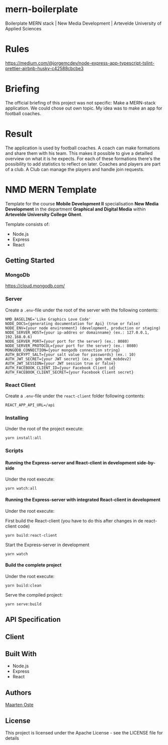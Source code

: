 # mern-boilerplate
Boilerplate MERN stack | New Media Development | Artevelde University of Applied Sciences

# Rules

https://medium.com/@jorgemcdev/node-express-app-typescript-tslint-prettier-airbnb-husky-c42588cbcbe3

# Briefing
The official briefing of this project was not specific:
Make a MERN-stack application. We could chose out own topic.
My idea was to make an app for football coaches. 

# Result
The application is used by football coaches. 
A coach can make formations and share them with his team. 
This makes it possible to give a detailled overview on what it is he expects.
For each of these formations there's the possibility to add statistics to reflect on later.
Coaches and players are part of a club. 
A Club can manage the players and handle join requests.

# NMD MERN Template

Template for the course **Mobile Development II** specialisation **New Media Development** in the department **Graphical and Digital Media** within **Artevelde University College Ghent**.

Template consists of:

- Node.js
- Express
- React

## Getting Started

### MongoDb

https://cloud.mongodb.com/

### Server

Create a `.env`-file under the root of the server with the following contents:

```
NMD_BASELINE='Like Graphics Love Code' 
NODE_DOCS={generating documentation for Api} (true or false) 
NODE_ENV={your node environment} (development, production or staging)  
NODE_SERVER_HOST={your ip-addres or domainname} (ex.: 127.0.0.1, 192.168.0.6)  
NODE_SERVER_PORT={your port for the server} (ex.: 8080)  
NODE_SERVER_PROTOCOL={your port for the server} (ex.: 8080)  
MONGODB_CONNECTION={your mongodb connection string}
AUTH_BCRYPT_SALT={your salt value for passwords} (ex.: 10) 
AUTH_JWT_SECRET={your JWT secret} (ex.: gdm_nmd_mobdev2) 
AUTH_JWT_SESSION={your JWT session true or false} 
AUTH_FACEBOOK_CLIENT_ID={your Facebook Client id} 
AUTH_FACEBOOK_CLIENT_SECRET={your Facebook Client secret} 
```

### React Client

Create a `.env`-file under the `react-client` folder following contents:

```
REACT_APP_API_URL=/api
```

### Installing

Under the root of the project execute:

```
yarn install:all
```

### Scripts

#### Running the Express-server and React-client in development side-by-side

Under the root execute:

```
yarn watch:all
```

#### Running the Express-server with integrated React-client in development

Under the root execute:

First build the React-client (you have to do this after changes in de react-client code)

```
yarn build:react-client
```

Start the Express-server in development

```
yarn watch
```

#### Build the complete project

Under the root execute:

```
yarn build:clean
```

Serve the compiled project:

```
yarn serve:build
```

## API Specification

## Client

## Built With

- Node.js
- Express
- React

## Authors

[Maarten Oste](https://github.com/MaartenOste)

## License

This project is licensed under the Apache License - see the LICENSE file for details

